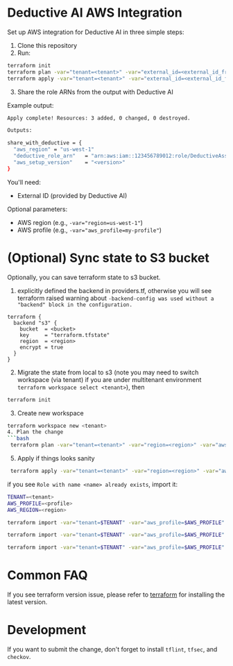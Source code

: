 # Deductive AI AWS Integration

Set up AWS integration for Deductive AI in three simple steps:

1. Clone this repository
2. Run:

```bash
terraform init
terraform plan -var="tenant=<tenant>" -var="external_id=<external_id_from_deductive_ai>"
terraform apply -var="tenant=<tenant>" -var="external_id=<external_id_from_deductive_ai>"
```

3. Share the role ARNs from the output with Deductive AI

Example output:

```bash
Apply complete! Resources: 3 added, 0 changed, 0 destroyed.

Outputs:

share_with_deductive = {
  "aws_region" = "us-west-1"
  "deductive_role_arn"   = "arn:aws:iam::123456789012:role/DeductiveAssumeRole-<tenant>"
  "aws_setup_version"    = "<version>"
}
```

You'll need:

- External ID (provided by Deductive AI)

Optional parameters:

- AWS region (e.g., `-var="region=us-west-1"`)
- AWS profile (e.g., `-var="aws_profile=my-profile"`)


# (Optional) Sync state to S3 bucket
Optionally, you can save terraform state to s3 bucket.
1. explicitly defined the backend in providers.tf, otherwise you will see terraform raised warning about `-backend-config was used without a "backend" block in the configuration.`
```hcl
terraform {
  backend "s3" {
    bucket  = <bucket>
    key     = "terraform.tfstate"
    region  = <region>
    encrypt = true
  }
}
```
2. Migrate the state from local to s3 (note you may need to switch workspace (via tenant) if you are under multitenant environment `terraform workspace select <tenant>`), then
```bash
terraform init
```
3. Create new workspace
```bash
terraform workspace new <tenant>
4. Plan the change
```bash
 terraform plan -var="tenant=<tenant>" -var="region=<region>" -var="aws_profile=<profile>"
```
5. Apply if things looks sanity
```bash
 terraform apply -var="tenant=<tenant>" -var="region=<region>" -var="aws_profile=<profile>"
```
if you see `Role with name <name> already exists`, import it:
```bash
TENANT=<tenant>
AWS_PROFILE=<profile>
AWS_REGION=<region>

terraform import -var="tenant=$TENANT" -var="aws_profile=$AWS_PROFILE" -var="region=$AWS_REGION" module.bootstrap.aws_iam_role.deductive_role DeductiveAssumeRole

terraform import -var="tenant=$TENANT" -var="aws_profile=$AWS_PROFILE" -var="region=$AWS_REGION" module.bootstrap.aws_iam_role.eks_cluster_role DeductiveAIEKSClusterRole

terraform import -var="tenant=$TENANT" -var="aws_profile=$AWS_PROFILE" -var="region=$AWS_REGION" module.bootstrap.aws_iam_role.ec2_role  DeductiveAIEC2Role-${TENANT}
```

# Common FAQ
If you see terraform version issue, please refer to [terraform](https://developer.hashicorp.com/terraform/install)
for installing the latest version.

# Development
If you want to submit the change, don't forget to install `tflint`, `tfsec`, and `checkov`.
